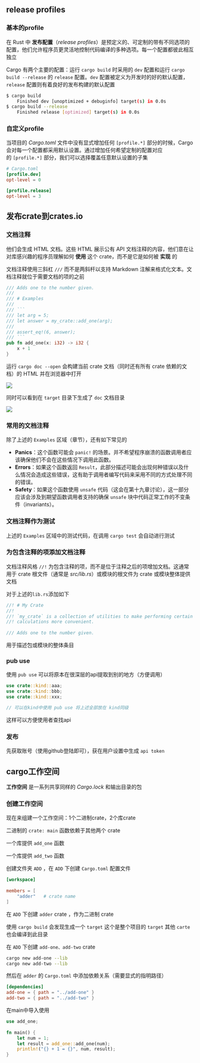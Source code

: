 ## release profiles

### 基本的profile

在 Rust 中 **发布配置**（_release profiles_）是预定义的、可定制的带有不同选项的配置，他们允许程序员更灵活地控制代码编译的多种选项。每一个配置都彼此相互独立

Cargo 有两个主要的配置：运行 `cargo build` 时采用的 `dev` 配置和运行 `cargo build --release` 的 `release` 配置。`dev` 配置被定义为开发时的好的默认配置，`release` 配置则有着良好的发布构建的默认配置

```sh
$ cargo build
    Finished dev [unoptimized + debuginfo] target(s) in 0.0s
$ cargo build --release
    Finished release [optimized] target(s) in 0.0s
```

### 自定义profile

当项目的 _Cargo.toml_ 文件中没有显式增加任何 `[profile.*]` 部分的时候，Cargo 会对每一个配置都采用默认设置。通过增加任何希望定制的配置对应的 `[profile.*]` 部分，我们可以选择覆盖任意默认设置的子集

```toml
# Cargo.toml
[profile.dev]
opt-level = 0

[profile.release]
opt-level = 3
```

## 发布crate到crates.io

### 文档注释

他们会生成 HTML 文档。这些 HTML 展示公有 API 文档注释的内容，他们意在让对库感兴趣的程序员理解如何 **使用** 这个 crate，而不是它是如何被 **实现** 的

文档注释使用三斜杠 `///` 而不是两斜杆以支持 Markdown 注解来格式化文本。文档注释就位于需要文档的项的之前

```rust
/// Adds one to the number given.
///
/// # Examples
///
/// ```
/// let arg = 5;
/// let answer = my_crate::add_one(arg);
///
/// assert_eq!(6, answer);
/// ```
pub fn add_one(x: i32) -> i32 {
	x + 1
}
```

运行 `cargo doc --open` 会构建当前 crate 文档（同时还有所有 crate 依赖的文档）的 HTML 并在浏览器中打开

![](../../../markdown_img/Pasted%20image%2020230516221556.png)

同时可以看到在 `target` 目录下生成了 `doc` 文档目录

![](../../../markdown_img/Pasted%20image%2020230516221609.png)

### 常用的文档注释

除了上述的 `Examples` 区域（章节），还有如下常见的

-   **Panics**：这个函数可能会 `panic!` 的场景。并不希望程序崩溃的函数调用者应该确保他们不会在这些情况下调用此函数。
-   **Errors**：如果这个函数返回 `Result`，此部分描述可能会出现何种错误以及什么情况会造成这些错误，这有助于调用者编写代码来采用不同的方式处理不同的错误。
-   **Safety**：如果这个函数使用 `unsafe` 代码（这会在第十九章讨论），这一部分应该会涉及到期望函数调用者支持的确保 `unsafe` 块中代码正常工作的不变条件（invariants）。

### 文档注释作为测试

上述的 `Examples` 区域中的测试代码，在调用 `cargo test` 会自动进行测试

### 为包含注释的项添加文档注释

文档注释风格 `//!` 为包含注释的项，而不是位于注释之后的项增加文档。这通常用于 crate 根文件（通常是 _src/lib.rs_）或模块的根文件为 crate 或模块整体提供文档

对于上述的`lib.rs`添加如下

```rust
//! # My Crate
//!
//! `my_crate` is a collection of utilities to make performing certain
//! calculations more convenient.
  
/// Adds one to the number given.
```

用于描述包或模块的整体条目

### pub use

使用 `pub use` 可以将原本在很深层的api提取到别的地方（方便调用）

```rust
use crate::kind::aaa;
use crate::kind::bbb;
use crate::kind::xxx;

// 可以在kind中使用 pub use 将上述全部放在 kind同级
```

这样可以方便使用者查找api


### 发布

先获取账号（使用github登陆即可），获在用户设置中生成 `api token`

## cargo工作空间

**工作空间** 是一系列共享同样的 _Cargo.lock_ 和输出目录的包

### 创建工作空间

现在来组建一个工作空间：1个二进制crate，2个库crate

二进制的 `crate: main` 函数依赖于其他两个 crate

一个库提供 `add_one` 函数

一个库提供 `add_two` 函数

创建文件夹 `ADD` ，在 `ADD` 下创建 `Cargo.toml` 配置文件

```toml
[workspace]
  
members = [
    "adder"   # crate name
]
```

在 `ADD` 下创建 `adder` crate ，作为二进制 crate

使用 `cargo build` 会发现生成一个 `target` 这个是整个项目的 `target` 其他 `carte` 也会编译到此目录

在 `ADD` 下创建 `add-one、add-two` crate

```sh
cargo new add-one --lib
cargo new add-two --lib
```

然后在 `adder` 的 `Cargo.toml` 中添加依赖关系（需要显式的指明路径）

```toml
[dependencies]
add-one = { path = "../add-one" }
add-two = { path = "../add-two" }
```

在main中导入使用

```rust
use add_one;
  
fn main() {
	let num = 1;
	let result = add_one::add_one(num);
	println!("{} + 1 = {}", num, result);
}
```


